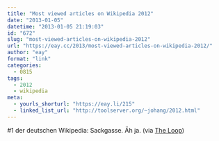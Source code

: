 ```yaml
---
title: "Most viewed articles on Wikipedia 2012"
date: "2013-01-05"
datetime: "2013-01-05 21:19:03"
id: "672"
slug: "most-viewed-articles-on-wikipedia-2012"
url: "https://eay.cc/2013/most-viewed-articles-on-wikipedia-2012/"
author: "eay"
format: "link"
categories:
  - 0815
tags:
  - 2012
  - wikipedia
meta:
  - yourls_shorturl: "https://eay.li/215"
  - linked_list_url: "http://toolserver.org/~johang/2012.html"
---
```


#1 der deutschen Wikipedia: Sackgasse. Äh ja. (via [The Loop](http://www.loopinsight.com/2013/01/04/most-viewed-articles-on-wikipedia-2012/))
